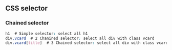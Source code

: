 ## CSS selector
### Chained selector
``` css
h1  # Simple selector: select all h1
div.vcard  # 2 Chanined selector: select all div with class vcard
div.vcard[title]  # 3 Chained selector: select all div with class vcard and an attribute title
```
